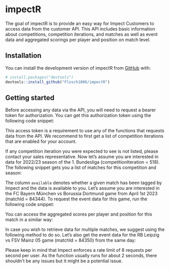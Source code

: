 
<!-- README.md is generated from README.Rmd. Please edit that file -->

# impectR

<!-- badges: start -->
<!-- badges: end -->

The goal of impectR is to provide an easy way for Impect Customers to
access data from the customer API. This API includes basic information
about competitions, competition iterations, and matches as well as event
data and aggregated scorings per player and position on match level.

## Installation

You can install the development version of impectR from
[GitHub](https://github.com/) with:

``` r
# install.packages("devtools")
devtools::install_github("Flosch1006/impectR")
```

## Getting started

Before accessing any data via the API, you will need to request a bearer
token for authorization. You can get this authorization token using the
following code snippet:

This access token is a requirement to use any of the functions that
requests data from the API. We recommend to first get a list of
competition iterations that are enabled for your account.

If any competition iteration you were expected to see is not listed,
please contact your sales representative. Now let’s assume you are
interested in data for 2022/23 season of the 1. Bundesliga
(competitionIteration = 518). The following snippet gets you a list of
matches for this competition and season:

The column `available` denotes whether a given match has been tagged by
Impect and the data is available to you. Let’s assume you are interested
in the FC Bayern München vs Borussia Dortmund game from April 1st 2023
(matchId = 84344). To request the event data for this game, run the
following code snippet:

You can access the aggregated scores per player and position for this
match in a similar way:

In case you wish to retrieve data for multiple matches, we suggest using
the following method to do so. Let’s also get the event data for the RB
Leipzig vs FSV Mainz 05 game (matchId = 84350) from the same day:

Please keep in mind that Impect enforces a rate limit of 8 requests per
second per user. As the function usually runs for about 2 seconds, there
shouldn’t be any issues but it might be a potential issue.
